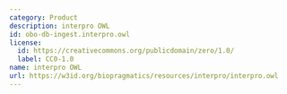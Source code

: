 ```yaml
---
category: Product
description: interpro OWL
id: obo-db-ingest.interpro.owl
license:
  id: https://creativecommons.org/publicdomain/zero/1.0/
  label: CC0-1.0
name: interpro OWL
url: https://w3id.org/biopragmatics/resources/interpro/interpro.owl
---
```

